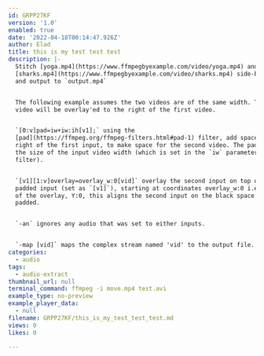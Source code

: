 ```yaml
---
id: GRPP27KF
version: '1.0'
enabled: true
date: '2022-04-18T00:14:47.926Z'
author: Elad
title: this is my test test test
description: |-
  Stitch [yoga.mp4](https://www.ffmpegbyexample.com/video/yoga.mp4) and
  [sharks.mp4](https://www.ffmpegbyexample.com/video/sharks.mp4) side-by-side
  and output to `output.mp4`


  The following example assumes the two videos are of the same width. The 2nd
  video will be overlay'ed to the right of the first video.


  `[0:v]pad=iw+iw:ih[v1];` using the
  [pad](https://ffmpeg.org/ffmpeg-filters.html#pad-1) filter, add space to the
  right of the first input, to make space for the second video. The pad size is
  the size of the input video width (which is set in the `iw` parameter to the
  filter).


  `[v1][1:v]overlay=overlay_w:0[vid]` overlay the second input on top of the
  padded input (set as `[v1]`), starting at coordinates overlay_w:0 i.e.: X:size
  of the overlay, Y:0, this aligns the second input on the black space we just
  padded.


  `-an` ignores any audio that was set to either inputs.


  `-map [vid]` maps the complex stream named 'vid' to the output file.
categories:
  - audio
tags:
  - audio-extract
thumbnail_url: null
terminal_command: ffmpeg -i move.mp4 test.avi
example_type: no-preview
example_player_data:
  - null
filename: GRPP27KF/this_is_my_test_test_test.md
views: 0
likes: 0

---
```

